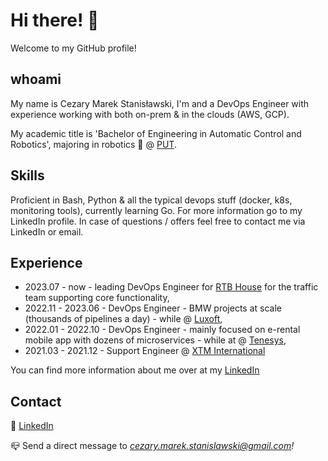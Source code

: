 # Hi there! 👋

Welcome to my GitHub profile!

## whoami

My name is Cezary Marek Stanisławski, I'm and a DevOps Engineer with experience working with both on-prem & in the clouds (AWS, GCP).

My academic title is 'Bachelor of Engineering in Automatic Control and Robotics', majoring in robotics 🦾 @ [PUT](https://creef.put.poznan.pl/en).

## Skills

Proficient in Bash, Python & all the typical devops stuff (docker, k8s, monitoring tools), currently learning Go. For more information go to my LinkedIn profile. In case of questions / offers feel free to contact me via LinkedIn or email.

## Experience

- 2023.07 - now - leading DevOps Engineer for [RTB House](https://www.rtbhouse.com/) for the traffic team supporting core functionality,
- 2022.11 - 2023.06 - DevOps Engineer - BMW projects at scale (thousands of pipelines a day) - while @ [Luxoft](https://www.linkedin.com/company/luxoft/),
- 2022.01 - 2022.10 - DevOps Engineer - mainly focused on e-rental mobile app with dozens of microservices - while at @ [Tenesys](https://tenesys.io/en/home/),
- 2021.03 - 2021.12 - Support Engineer @ [XTM International](https://www.linkedin.com/company/xtm-international/)

You can find more information about me over at my [LinkedIn](https://www.linkedin.com/in/cezary-m-stanislawski)

## Contact

🤝 [LinkedIn](https://www.linkedin.com/in/cezary-m-stanislawski)

📪 Send a direct message to *cezary.marek.stanislawski@gmail.com!*
